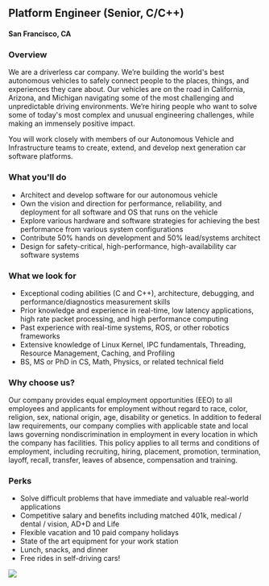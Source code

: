 ## Platform Engineer (Senior, C/C++)
#### San Francisco, CA

### Overview
We are a driverless car company. We’re building the world's best autonomous vehicles to safely connect people to the places, things, and experiences they care about.
Our vehicles are on the road in California, Arizona, and Michigan navigating some of the most challenging and unpredictable driving environments. We’re hiring people who want to solve some of today's most complex and unusual engineering challenges, while making an immensely positive impact.

You will work closely with members of our Autonomous Vehicle and Infrastructure teams to create, extend, and develop next generation car software platforms.

### What you'll do
+ Architect and develop software for our autonomous vehicle
+ Own the vision and direction for performance, reliability, and deployment for all software and OS that runs on the vehicle
+ Explore various hardware and software strategies for achieving the best performance from various system configurations
+ Contribute 50% hands on development and 50% lead/systems architect
+ Design for safety-critical, high-performance, high-availability car software systems

### What we look for
+ Exceptional coding abilities (C and C++), architecture, debugging, and performance/diagnostics measurement skills
+ Prior knowledge and experience in real-time, low latency applications, high rate packet processing, and high performance computing
+ Past experience with real-time systems, ROS, or other robotics frameworks
+ Extensive knowledge of Linux Kernel, IPC fundamentals, Threading, Resource Management, Caching, and Profiling
+ BS, MS or PhD in CS, Math, Physics, or related technical field

### Why choose us?
Our company provides equal employment opportunities (EEO) to all employees and applicants for employment without regard to race, color, religion, sex, national origin, age, disability or genetics.  In addition to federal law requirements, our company complies with applicable state and local laws governing nondiscrimination in employment in every location in which the company has facilities.  This policy applies to all terms and conditions of employment, including recruiting, hiring, placement, promotion, termination, layoff, recall, transfer, leaves of absence, compensation and training.

### Perks
+ Solve difficult problems that have immediate and valuable real-world applications
+ Competitive salary and benefits including matched 401k, medical / dental / vision, AD+D and Life
+ Flexible vacation and 10 paid company holidays
+ State of the art equipment for your work station
+ Lunch, snacks, and dinner
+ Free rides in self-driving cars!


[<img src="https://dabuttonfactory.com/button.png?t=Apply&f=Calibri-Bold&ts=24&tc=fff&tshs=1&tshc=000&hp=20&vp=8&c=5&bgt=gradient&bgc=3d85c6&ebgc=073763">](https://localhost:3000/users/auth/github?job_id=q3j1axnl-platform-engineer-senior-c-c/)
